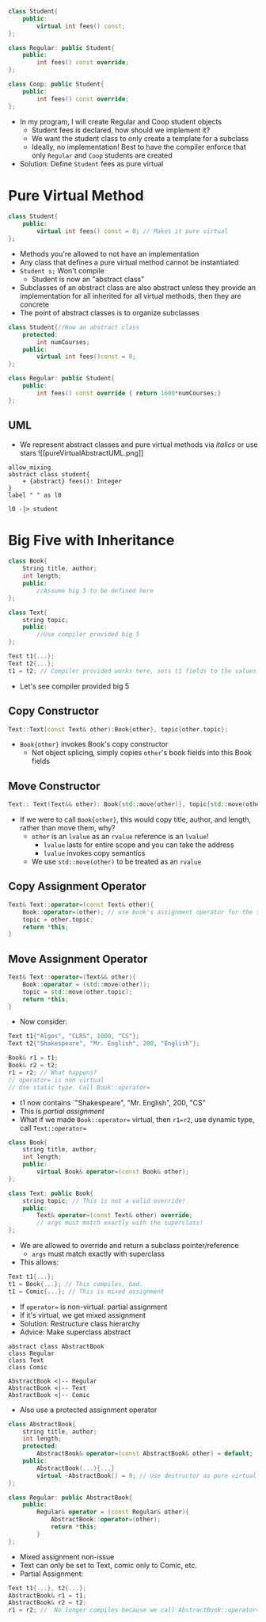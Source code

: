 ```cpp
class Student{
	public:
		virtual int fees() const;
};

class Regular: public Student{
	public:
		int fees() const override;
};

class Coop: public Student{
	public:
		int fees() const override;
};
```
- In my program, I will create Regular and Coop student objects
	- Student fees is declared, how should we implement it?
	- We want the student class to only create a template for a subclass
	- Ideally, no implementation! Best to have the compiler enforce that only `Regular` and `Coop` students are created
- Solution: Define `Student` fees as pure virtual
# Pure Virtual Method
```cpp
class Student{
	public:
		virtual int fees() const = 0; // Makes it pure virtual
};
```
- Methods you're allowed to not have an implementation
- Any class that defines a pure virtual method cannot be instantiated
- `Student s;` Won't compile
	- Student is now an "abstract class"
- Subclasses of an abstract class are also abstract unless they provide an implementation for all inherited for all virtual methods, then they are concrete
- The point of abstract classes is to organize subclasses
```cpp
class Student{//Now an abstract class
	protected:
		int numCourses;
	public:
		virtual int fees()const = 0;
};

class Regular: public Student{
	public:
		int fees() const override { return 1600*numCourses;}
};
```
## UML
- We represent abstract classes and pure virtual methods via *italics* or use stars
![[pureVirtualAbstractUML.png]]
```plantuml
allow_mixing
abstract class student{
	+ {abstract} fees(): Integer
}
label " " as l0

l0 -|> student
```
# Big Five with Inheritance
```cpp
class Book{
	String title, author;
	int length;
	public:
		//Assume big 5 to be defined here
};

class Text{
	string topic;
	public:
		//Use compiler provided big 5
};

Text t1{...};
Text t2{...};
t1 = t2; // Compiler provided works here, sets t1 fields to the values of t2
```
- Let's see compiler provided big 5
## Copy Constructor
```cpp
Text::Text(const Text& other):Book{other}, topic{other.topic};
```
- `Book{other}` invokes Book's copy constructor
	- Not object splicing, simply copies `other`'s book fields into this Book fields
## Move Constructor
```cpp
Text:: Text(Text&& other): Book{std::move(other)}, topic{std::move(other.topic)}{}
```
- If we were to call `Book{other}`, this would copy title, author, and length, rather than move them, why?
	- `other` is an `lvalue` as an `rvalue` reference is an `lvalue`!
		- `lvalue` lasts for entire scope and you can take the address
		- `lvalue` invokes copy semantics
	- We use `std::move(other)` to be treated as an `rvalue`
## Copy Assignment Operator
```cpp
Text& Text::operator=(const Text& other){
	Book::operator=(other); // use book's assignment operator for the title, length, and author fields
	topic = other.topic;
	return *this;
}
```
## Move Assignment Operator
```cpp
Text& Text::operator=(Text&& other){
	Book::operator = (std::move(other));
	topic = std::move(other.topic);
	return *this;
}
```
- Now consider:
```cpp
Text t1{"Algos", "CLRS", 1000, "CS"};
Text t2{"Shakespeare", "Mr. English", 200, "English"};

Book& r1 = t1;
Book& r2 = t2;
r1 = r2; // What happens?
// operator= is non virtual
// Use static type. Call Book::operator=
```
- t1 now contains `"Shakespeare", "Mr. English", 200, "CS"
- This is *partial assignment*
- What if we made `Book::operator=` virtual, then `r1=r2`, use dynamic type, call `Text::operator=`
```cpp
class Book{
	string title, author;
	int length;
	public:
		virtual Book& operator=(const Book& other);
};

class Text: public Book{
	string topic; // This is not a valid override!
	public:
		Text& operator=(const Text& other) override;
		// args must match exactly with the superclass!
};
```
- We are allowed to override and return a subclass pointer/reference
	- `args` must match exactly with superclass
- This allows:
```cpp
Text t1{...};
t1 = Book{...}; // This compiles, bad.
t1 = Comic{...}; // This is mixed assignment
```
- If `operator=` is non-virtual: partial assignment
- If it's virtual, we get mixed assignment
- Solution: Restructure class hierarchy
- Advice: Make superclass abstract
```plantuml
abstract class AbstractBook
class Regular
class Text
class Comic

AbstractBook <|-- Regular
AbstractBook <|-- Text
AbstractBook <|-- Comic
```
- Also use a protected assignment operator
```cpp
class AbstractBook{
	string title, author;
	int length;
	protected:
		AbstractBook& operator=(const AbstractBook& other) = default;
	public:
		AbstractBook(...){...}
		virtual ~AbstractBook() = 0; // Use destructor as pure virtual to make a class abstract if no other media makes sense
};

class Regular: public AbstractBook{
	public:
		Regular& operator = (const Regular& other){
			AbstractBook::operator=(other);
			return *this;
		}
};
```
- Mixed assignment non-issue
- Text can only be set to Text, comic only to Comic, etc.
- Partial Assignment:
```cpp
Text t1{...}, t2{...};
AbstractBook& r1 = t1;
AbstractBook& r2 = t2;
r1 = r2; //  No longer compiles because we call AbstractBook::operator= outside of the class, and it's a protected method
```